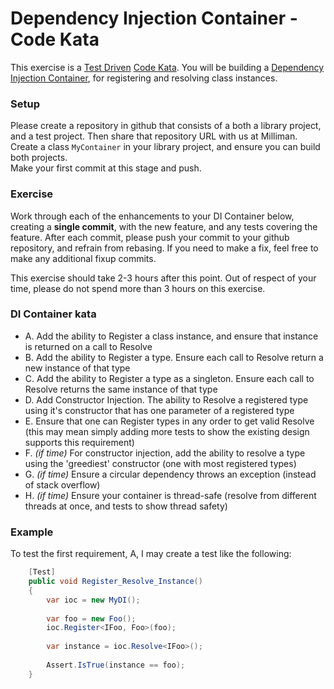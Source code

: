# Dependency Injection Container - Code Kata

This exercise is a [Test Driven](https://en.wikipedia.org/wiki/Test-driven_development) [Code Kata](http://codekata.com/).  You will be building a [Dependency Injection Container](https://martinfowler.com/articles/injection.html), for registering and resolving class instances.

### Setup
Please create a repository in github that consists of a both a library project, and a test project.  Then share that repository URL with us at Milliman.
Create a class `MyContainer` in your library project, and ensure you can build both projects.  
Make your first commit at this stage and push.

### Exercise
Work through each of the enhancements to your DI Container below, creating a **single commit**, with the new feature, and any tests covering the feature.
After each commit, please push your commit to your github repository, and refrain from rebasing.  If you need to make a fix, feel free to make any additional fixup commits.

This exercise should take 2-3 hours after this point.  Out of respect of your time, please do not spend more than 3 hours on this exercise.

### DI Container kata
-	A. Add the ability to Register a class instance, and ensure that instance is returned on a call to Resolve
-	B. Add the ability to Register a type. Ensure each call to Resolve return a new instance of that type
-	C. Add the ability to Register a type as a singleton.  Ensure each call to Resolve returns the same instance of that type
-	D. Add Constructor Injection.  The ability to Resolve a registered type using it's constructor that has one parameter of a registered type
-	E. Ensure that one can Register types in any order to get valid Resolve (this may mean simply adding more tests to show the existing design supports this requirement)
-	F. *(if time)* For constructor injection, add the ability to resolve a type using the 'greediest' constructor (one with most registered types)
-	G. *(if time)* Ensure a circular dependency throws an exception (instead of stack overflow)
- H. *(if time)* Ensure your container is thread-safe (resolve from different threads at once, and tests to show thread safety)
  
### Example
To test the first requirement, A, I may create a test like the following:
```csharp
	[Test]
	public void Register_Resolve_Instance()
	{		
		var ioc = new MyDI();
		
		var foo = new Foo();
		ioc.Register<IFoo, Foo>(foo);
			
		var instance = ioc.Resolve<IFoo>();
	
		Assert.IsTrue(instance == foo);
	}
 ```


